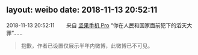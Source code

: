 layout: weibo
date: 2018-11-13 20:52:11
---
2018-11-13 20:52:11  &nbsp;&nbsp;&nbsp;&nbsp;&nbsp;&nbsp; 来自 <a href="http://app.weibo.com/t/feed/Z4AgP" rel="nofollow">坚果手机 Pro</a>
“你在人民和国家面前犯下的滔天大罪”……
>  抱歉，作者已设置仅展示半年内微博，此微博已不可见。 ​​​
